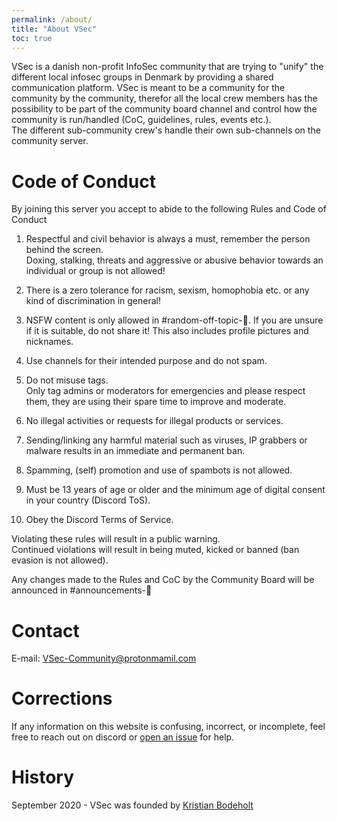 ```yaml
---
permalink: /about/
title: "About VSec"
toc: true
---
```


VSec is a danish non-profit InfoSec community that are trying to "unify" the different local infosec groups in Denmark by providing a shared communication platform. VSec is meant to be a community for the community by the community, therefor all the local crew members has the possibility to be part of the community board channel and control how the community is run/handled (CoC, guidelines, rules, events etc.).  
The different sub-community crew's handle their own sub-channels on the community server.

# Code of Conduct   
By joining this server you accept to abide to the following Rules and Code of Conduct

1. Respectful and civil behavior is always a must, remember the person behind the screen.     
Doxing, stalking, threats and aggressive or abusive behavior towards an individual or group is not allowed!    

2. There is a zero tolerance for racism, sexism, homophobia etc. or any kind of discrimination in general! 
 
3. NSFW content is only allowed in #random-off-topic-💩. 
If you are unsure if it is suitable, do not share it! 
This also includes profile pictures and nicknames. 
 
4. Use channels for their intended purpose and do not spam. 
 
5. Do not misuse tags.     
Only tag admins or moderators for emergencies and please respect them, they are using their spare time to improve and moderate. 
 
6. No illegal activities or requests for illegal products or services. 
 
7. Sending/linking any harmful material such as viruses, IP grabbers or malware results in an immediate and permanent ban. 
 
8. Spamming, (self) promotion and use of spambots is not allowed. 
 
9. Must be 13 years of age or older and the minimum age of digital consent in your country (Discord ToS). 
 
10. Obey the Discord Terms of Service. 

Violating these rules will result in a public warning.     
Continued violations will result in being muted, kicked or banned (ban evasion is not allowed).     
      
Any changes made to the Rules and CoC by the Community Board will be announced in #announcements-📢

# Contact
E-mail: [VSec-Community@protonmamil.com](mailto:VSec-Community@protonmamil.com)  

# Corrections
If any information on this website is confusing, incorrect, or incomplete, feel free to reach out on discord or [open an issue](https://github.com/Viking-Security/website/issues/new) for help.

# History
September 2020 - VSec was founded by [Kristian Bodeholt](https://www.linkedin.com/in/kristianbodeholt/)  